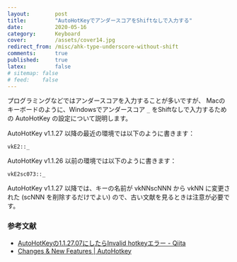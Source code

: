 ```yaml
---
layout:        post
title:         "AutoHotKeyでアンダースコアをShiftなしで入力する"
date:          2020-05-16
category:      Keyboard
cover:         /assets/cover14.jpg
redirect_from: /misc/ahk-type-underscore-without-shift
comments:      true
published:     true
latex:         false
# sitemap: false
# feed:    false
---
```


プログラミングなどではアンダースコアを入力することが多いですが、
Macのキーボードのように、Windowsでアンダースコア `_` をShiftなしで入力するための AutoHotKey の設定について説明します。

AutoHotKey v1.1.27 以降の最近の環境では以下のように書きます：

```code
vkE2::_
```

AutoHotKey v1.1.26 以前の環境では以下のように書きます：

```code
vkE2sc073::_
```

AutoHotKey v1.1.27 以降では、キーの名前が vkNNscNNN から vkNN に変更された (scNNN を削除するだけでよい) ので、古い文献を見るときは注意が必要です。

### 参考文献

- [AutoHotKeyの1.1.27.07にしたらInvalid hotkeyエラー - Qiita](https://qiita.com/totto357/items/5d86ee80a654dd9ec95f)
- [Changes & New Features \| AutoHotkey](https://www.autohotkey.com/docs/AHKL_ChangeLog.htm#v1.1.27.00)
